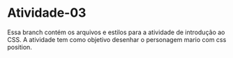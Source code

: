 # Atividade-03

Essa branch contém os arquivos e estilos para a atividade de introdução ao CSS. A atividade tem como objetivo desenhar o personagem mario com css position.




